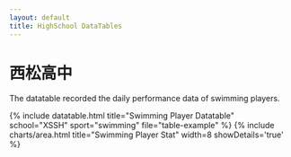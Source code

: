 ```yaml
---
layout: default
title: HighSchool DataTables
---
```


<!-- Page Heading -->
<h1 class="h3 mb-2 text-gray-800">西松高中</h1>
<p class="mb-4">The datatable recorded the daily performance data of swimming players.</p>

{% include datatable.html title="Swimming Player Datatable" school="XSSH" sport="swimming" file="table-example" %}
{% include charts/area.html title="Swimming Player Stat" width=8 showDetails='true' %}
